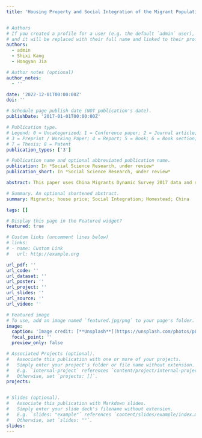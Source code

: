 ```yaml
---
title: 'Housing Property and Social Integration of the Migrant Population: Empirical analysis based on China Migrants Dynamic Survey 2017'


# Authors
# If you created a profile for a user (e.g. the default `admin` user), write the username (folder name) here
# and it will be replaced with their full name and linked to their profile.
authors:
  - admin
  - Shixi Kang
  - Hongyan Jia

# Author notes (optional)
author_notes:
  - ''

date: '2022-12-01T00:00:00Z'
doi: ''

# Schedule page publish date (NOT publication's date).
publishDate: '2017-01-01T00:00:00Z'

# Publication type.
# Legend: 0 = Uncategorized; 1 = Conference paper; 2 = Journal article;
# 3 = Preprint / Working Paper; 4 = Report; 5 = Book; 6 = Book section;
# 7 = Thesis; 8 = Patent
publication_types: ['3']

# Publication name and optional abbreviated publication name.
publication: In *Social Science Research, under review*
publication_short: In *Social Science Research, under review*

abstract: This paper uses China Migrants Dynamic Survey 2017 data and designing the research framework based on push-pull theory, empirically analyzing the impact of urban and rural residential property rights factors on the social integration of the migrant population. The results show that there is a significant negative relationship between the ownership of rural residential property rights (residential bases) of the migrant population on their social integration in the inflowing cities. The higher the house price of the migrant population in the inflow city, the lower the level of their social integration. In addition, there is non-linear relationship between the impact of house price on the social integration of migrant population.

# Summary. An optional shortened abstract.
summary: Migrants; house price; Social Integration; Homestead; China

tags: []

# Display this page in the Featured widget?
featured: true

# Custom links (uncomment lines below)
# links:
# - name: Custom Link
#   url: http://example.org

url_pdf: ''
url_code: ''
url_dataset: ''
url_poster: ''
url_project: ''
url_slides: ''
url_source: ''
url_video: ''

# Featured image
# To use, add an image named `featured.jpg/png` to your page's folder.
image:
  caption: 'Image credit: [**Unsplash**](https://unsplash.com/photos/pLCdAaMFLTE)'
  focal_point: ''
  preview_only: false

# Associated Projects (optional).
#   Associate this publication with one or more of your projects.
#   Simply enter your project's folder or file name without extension.
#   E.g. `internal-project` references `content/project/internal-project/index.md`.
#   Otherwise, set `projects: []`.
projects:


# Slides (optional).
#   Associate this publication with Markdown slides.
#   Simply enter your slide deck's filename without extension.
#   E.g. `slides: "example"` references `content/slides/example/index.md`.
#   Otherwise, set `slides: ""`.
slides: 
---
```

